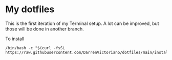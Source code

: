 # My dotfiles

This is the first iteration of my Terminal setup.
A lot can be improved, but those will be done in another branch.

To install
```
/bin/bash -c "$(curl -fsSL https://raw.githubusercontent.com/DarrenVictoriano/dotfiles/main/install.sh)"
```